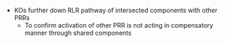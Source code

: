 - KOs further down RLR pathway of intersected components with other PRRs 
	- To confirm activation of other PRR is not acting in compensatory manner through shared components
